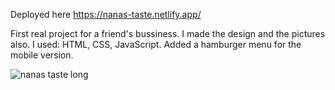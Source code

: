 Deployed here https://nanas-taste.netlify.app/

First real project for a friend's bussiness. I made the design and the pictures also. 
I used: HTML, CSS, JavaScript. Added a hamburger menu for the mobile version.




![nanas taste long](https://user-images.githubusercontent.com/95942547/155996197-951feee7-71fd-4da0-ba60-5562926f198f.png)
